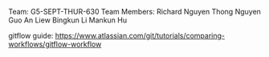 Team: G5-SEPT-THUR-630
Team Members: 
Richard Nguyen
Thong Nguyen
Guo An Liew
Bingkun Li
Mankun Hu

gitflow guide: https://www.atlassian.com/git/tutorials/comparing-workflows/gitflow-workflow